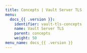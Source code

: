 ```yaml
---
title: Concepts | Vault Server TLS
menu:
  docs_{{ .version }}:
    identifier: vault-tls-concepts
    name: Vault Server TLS
    parent: concepts
    weight: 50
menu_name: docs_{{ .version }}
---
```


